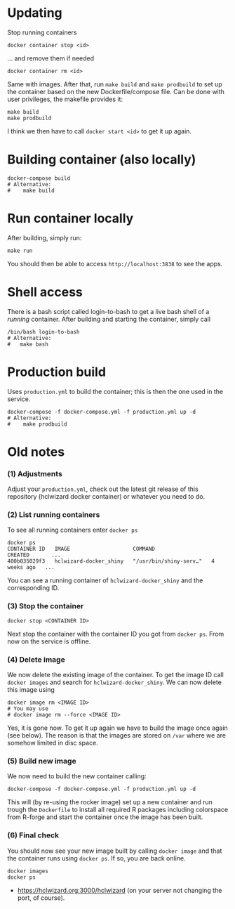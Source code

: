 
# Updating

Stop running containers

```
docker container stop <id>
```

... and remove them if needed

```
docker container rm <id>
```

Same with images. After that, run `make build` and `make prodbuild` to set up the
container based on the new Dockerfile/compose file. Can be done with user privileges,
the makefile provides it:

```
make build
make prodbuild
```

I think we then have to call `docker start <id>` to get it up again.



# Building container (also locally)

```
docker-compose build
# Alternative:
#    make build
```

# Run container locally

After building, simply run:

```
make run
```

You should then be able to access `http://localhost:3838` to see
the apps.

# Shell access

There is a bash script called login-to-bash to get a live bash shell
of a _running_ container. After building and starting the container,
simply call

```
/bin/bash login-to-bash
# Alternative:
#   make bash
```

# Production build

Uses `production.yml` to build the container; this is then the one
used in the service.

```
docker-compose -f docker-compose.yml -f production.yml up -d
# Alternative:
#    make prodbuild
```

# Old notes

### (1) Adjustments

Adjust your `production.yml`, check out the latest git release of this
repository (hclwizard docker container) or whatever you need to do.

### (2) List running containers

To see all running containers enter `docker ps`

```
docker ps
CONTAINER ID   IMAGE                    COMMAND                  CREATED       ...
400b035029f3   hclwizard-docker_shiny   "/usr/bin/shiny-serv…"   4 weeks ago   ...
```

You can see a running container of `hclwizard-docker_shiny` and the corresponding ID.

### (3) Stop the container

```
docker stop <CONTAINER ID>
```

Next stop the container with the container ID you got from `docker ps`. From now on the
service is offline.

### (4) Delete image

We now delete the existing image of the container. To get the image ID
call `docker images` and search for `hclwizard-docker_shiny`. We can now
delete this image using

```
docker image rm <IMAGE ID>
# You may use
# docker image rm --force <IMAGE ID>
```

Yes, it is gone now. To get it up again we have to build the image once again
(see below). The reason is that the images are stored on `/var` where we are
somehow limited in disc space.

### (5) Build new image

We now need to build the new container calling:

```
docker-compose -f docker-compose.yml -f production.yml up -d
```

This will (by re-using the rocker image) set up a new container and
run trough the `Dockerfile` to install all required R packages
including colorspace from R-forge and start the container once the image
has been built.

### (6) Final check

You should now see your new image built by calling `docker image` and
that the container runs using `docker ps`. If so, you are back online.

```
docker images
docker ps
```

* <https://hclwizard.org:3000/hclwizard> (on your server not changing the port, of course).






